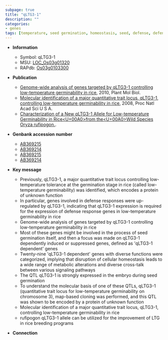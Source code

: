 ```yaml
---
subpage: true
title: "qLTG3-1"
description: ""
categories:
- genes
tags: [temperature, seed germination, homeostasis, seed, defense, defense response, breeding]
---
```


* **Information**  
    + Symbol: qLTG3-1  
    + MSU: [LOC_Os03g01320](http://rice.plantbiology.msu.edu/cgi-bin/ORF_infopage.cgi?orf=LOC_Os03g01320)  
    + RAPdb: [Os03g0103300](http://rapdb.dna.affrc.go.jp/viewer/gbrowse_details/irgsp1?name=Os03g0103300)  

* **Publication**  
    + [Genome-wide analysis of genes targeted by qLTG3-1 controlling low-temperature germinability in rice](http://www.ncbi.nlm.nih.gov/pubmed?term=Genome-wide+analysis+of+genes+targeted+by+qLTG3-1+controlling+low-temperature+germinability+in+rice%5BTitle%5D), 2010, Plant Mol Biol.
    + [Molecular identification of a major quantitative trait locus, qLTG3-1, controlling low-temperature germinability in rice](http://www.ncbi.nlm.nih.gov/pubmed?term=Molecular+identification+of+a+major+quantitative+trait+locus,+qLTG3-1,+controlling+low-temperature+germinability+in+rice%5BTitle%5D), 2008, Proc Natl Acad Sci U S A.
    + [Characterization of a New qLTG3-1 Allele for Low-temperature Germinability in Rice<U+00A0>from the<U+00A0>Wild Species Oryza rufipogon.](N+Y).

* **Genbank accession number**  
    + [AB369215](http://www.ncbi.nlm.nih.gov/nuccore/AB369215)
    + [AB369214](http://www.ncbi.nlm.nih.gov/nuccore/AB369214)
    + [AB369215](http://www.ncbi.nlm.nih.gov/nuccore/AB369215)
    + [AB369214](http://www.ncbi.nlm.nih.gov/nuccore/AB369214)

* **Key message**  
    + Previously, qLTG3-1, a major quantitative trait locus controlling low-temperature tolerance at the germination stage in rice (called low-temperature germinability) was identified, which encodes a protein of unknown function
    + In particular, genes involved in defense responses were up-regulated by qLTG3-1, indicating that qLTG3-1 expression is required for the expression of defense response genes in low-temperature germinability in rice
    + Genome-wide analysis of genes targeted by qLTG3-1 controlling low-temperature germinability in rice
    + Most of these genes might be involved in the process of seed germination itself, and then a focus was made on qLTG3-1 dependently induced or suppressed genes, defined as 'qLTG3-1 dependent' genes
    + Twenty-nine 'qLTG3-1 dependent' genes with diverse functions were categorized, implying that disruption of cellular homeostasis leads to a wide range of metabolic alterations and diverse cross-talk between various signaling pathways
    + The QTL qLTG3-1 is strongly expressed in the embryo during seed germination
    + To understand the molecular basis of one of these QTLs, qLTG3-1 (quantitative trait locus for low-temperature germinability on chromosome 3), map-based cloning was performed, and this QTL was shown to be encoded by a protein of unknown function
    + Molecular identification of a major quantitative trait locus, qLTG3-1, controlling low-temperature germinability in rice
    + rufipogon qLTG3-1 allele can be utilized for the improvement of LTG in rice breeding programs

* **Connection**  



